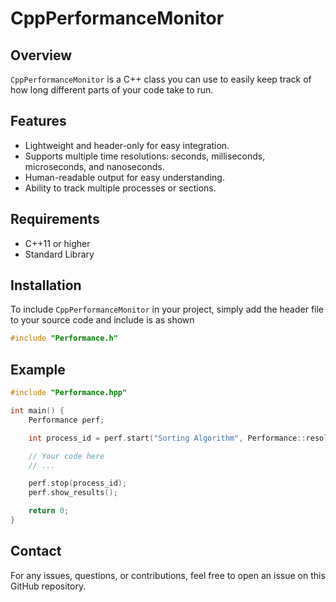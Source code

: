 # CppPerformanceMonitor

## Overview

`CppPerformanceMonitor` is a C++ class you can use to easily keep track of how long different parts of your code take to run.

## Features

- Lightweight and header-only for easy integration.
- Supports multiple time resolutions: seconds, milliseconds, microseconds, and nanoseconds.
- Human-readable output for easy understanding.
- Ability to track multiple processes or sections.

## Requirements

- C++11 or higher
- Standard Library

## Installation

To include `CppPerformanceMonitor` in your project, simply add the header file to your source code and include is as shown

```cpp
#include "Performance.h"
```

## Example

```cpp
#include "Performance.hpp"

int main() {
    Performance perf;

    int process_id = perf.start("Sorting Algorithm", Performance::resolution::milliseconds);

    // Your code here
    // ...

    perf.stop(process_id);
    perf.show_results();

    return 0;
}

```

## Contact

For any issues, questions, or contributions, feel free to open an issue on this GitHub repository.
